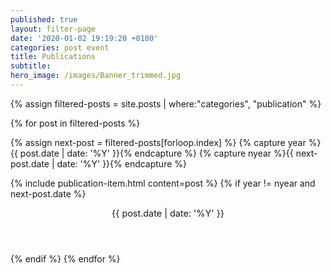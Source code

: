 ```yaml
---
published: true
layout: filter-page
date: '2020-01-02 19:19:20 +0100'
categories: post event
title: Publications
subtitle: 
hero_image: /images/Banner_trimmed.jpg
---
```

{% assign filtered-posts = site.posts | where:"categories", "publication" %}

{% for post in filtered-posts %}

{% assign next-post = filtered-posts[forloop.index] %}
{% capture year %}{{ post.date | date: '%Y' }}{% endcapture %}
{% capture nyear %}{{ next-post.date | date: '%Y' }}{% endcapture %}

{% include publication-item.html content=post %}
{% if year != nyear and next-post.date %}
<header class="timeline-header">
    <span class="tag is-primary" style="font-size: 0.90rem;" >{{ post.date | date: '%Y' }}</span>
</header>
{% endif %}
{% endfor %}